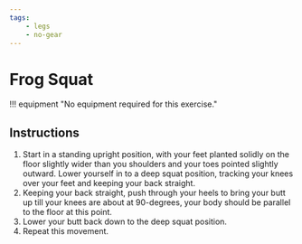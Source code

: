 ```yaml
---
tags:
    - legs
    - no-gear
---
```


#  Frog Squat

!!! equipment "No equipment required for this exercise."

## Instructions

1. Start in a standing upright position, with your feet planted solidly on the floor slightly wider than you shoulders and your toes pointed slightly outward.  Lower yourself in to a deep squat position, tracking your knees over your feet and keeping your back straight.
2. Keeping your back straight, push through your heels to bring your butt up till your knees are about at 90-degrees, your body should be parallel to the floor at this point.
3. Lower your butt back down to the deep squat position.
4. Repeat this movement.